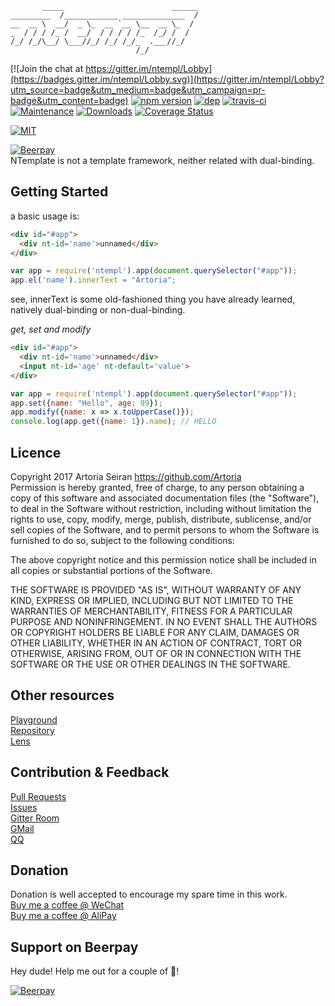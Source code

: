 ```
       _____                        ______
_________  /____________ ______________  /
__  __ \  __/  _ \_  __ `__ \__  __ \_  / 
_  / / / /_ /  __/  / / / / /_  /_/ /  /  
/_/ /_/\__/ \___//_/ /_/ /_/_  .___//_/   
                            /_/           
```

[![Join the chat at https://gitter.im/ntempl/Lobby](https://badges.gitter.im/ntempl/Lobby.svg)](https://gitter.im/ntempl/Lobby?utm_source=badge&utm_medium=badge&utm_campaign=pr-badge&utm_content=badge) [![npm version](https://badge.fury.io/js/ntempl.svg)](https://badge.fury.io/js/ntempl) [![dep](https://david-dm.org/Artoria/ntempl.svg)](https://david-dm.org/Artoria/ntempl)
[![travis-ci](https://travis-ci.org/Artoria/ntempl.svg?branch=master)](https://travis-ci.org/Artoria/ntempl) [![Maintenance](https://img.shields.io/maintenance/yes/2017.svg)](https://github.com/Artoria/ntempl) [![Downloads](https://img.shields.io/github/downloads/artoria/ntempl/total.svg)](https://github.com/Artoria/ntempl/archive/master.zip)
 [![Coverage Status](https://coveralls.io/repos/github/Artoria/ntempl/badge.svg?branch=master)](https://coveralls.io/github/Artoria/ntempl?branch=master)

[![MIT](https://img.shields.io/npm/l/ntempl.svg)](https://github.com/Artoria/ntempl)  

[![Beerpay](https://beerpay.io/Artoria/ntempl/badge.svg?style=flat)](https://beerpay.io/Artoria/ntempl)  
NTemplate is not a template framework, neither related with dual-binding.

## Getting Started
a basic usage is:
```html
<div id="#app">
  <div nt-id='name'>unnamed</div>
</div>
```

```js
var app = require('ntempl').app(document.querySelector("#app"));
app.el('name').innerText = "Artoria";
```
see, innerText is some old-fashioned thing you have already learned, natively dual-binding or non-dual-binding.

*get, set and modify*
```html
<div id="#app">
  <div nt-id='name'>unnamed</div>
  <input nt-id='age' nt-default='value'>
</div>
```

```js
var app = require('ntempl').app(document.querySelector("#app"));
app.set({name: "Hello", age: 99});
app.modify({name: x => x.toUpperCase()});
console.log(app.get({name: 1}).name); // HELLO
```

## Licence
Copyright 2017 Artoria Seiran https://github.com/Artoria    
Permission is hereby granted, free of charge, to any person obtaining a copy of this software and associated documentation files (the "Software"), to deal in the Software without restriction, including without limitation the rights to use, copy, modify, merge, publish, distribute, sublicense, and/or sell copies of the Software, and to permit persons to whom the Software is furnished to do so, subject to the following conditions:

The above copyright notice and this permission notice shall be included in all copies or substantial portions of the Software.

THE SOFTWARE IS PROVIDED "AS IS", WITHOUT WARRANTY OF ANY KIND, EXPRESS OR IMPLIED, INCLUDING BUT NOT LIMITED TO THE WARRANTIES OF MERCHANTABILITY, FITNESS FOR A PARTICULAR PURPOSE AND NONINFRINGEMENT. IN NO EVENT SHALL THE AUTHORS OR COPYRIGHT HOLDERS BE LIABLE FOR ANY CLAIM, DAMAGES OR OTHER LIABILITY, WHETHER IN AN ACTION OF CONTRACT, TORT OR OTHERWISE, ARISING FROM, OUT OF OR IN CONNECTION WITH THE SOFTWARE OR THE USE OR OTHER DEALINGS IN THE SOFTWARE.

## Other resources
[Playground](https://jsfiddle.net)   
[Repository](https://github.com/Artoria/ntempl)   
[Lens](http://hackage.haskell.org/package/lens)   


## Contribution & Feedback
[Pull Requests](https://github.com/Artoria/ntempl/pulls)     
[Issues](https://github.com/Artoria/ntempl/issues)        
[Gitter Room](https://gitter.im/ntempl/)      
[GMail](mailto:pochioly2008@gmail.com)   
[QQ](http://wpa.qq.com/msgrd?v=3&uin=297314126&site=qq&menu=yes)

## Donation
Donation is well accepted to encourage my spare time in this work.    
[Buy me a coffee @ WeChat](https://wx.tenpay.com/f2f?t=AQAAAJ%2FXTNaHzjztqnoG92LKMn0%3D)   
[Buy me a coffee @ AliPay](https://qr.alipay.com/stx00116sbiivlnndhimz82)   





## Support on Beerpay
Hey dude! Help me out for a couple of :beers:!

[![Beerpay](https://beerpay.io/Artoria/ntempl/badge.svg?style=beer-square)](https://beerpay.io/Artoria/ntempl)  
